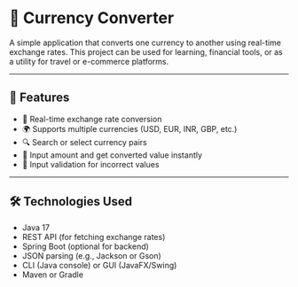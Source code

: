 # 💱 Currency Converter

A simple application that converts one currency to another using real-time exchange rates. This project can be used for learning, financial tools, or as a utility for travel or e-commerce platforms.

---

## 🚀 Features

- 🔁 Real-time exchange rate conversion
- 🌍 Supports multiple currencies (USD, EUR, INR, GBP, etc.)
- 🔍 Search or select currency pairs
- 🧮 Input amount and get converted value instantly
- 🧪 Input validation for incorrect values

---

## 🛠️ Technologies Used

- Java 17
- REST API (for fetching exchange rates)
- Spring Boot (optional for backend)
- JSON parsing (e.g., Jackson or Gson)
- CLI (Java console) or GUI (JavaFX/Swing)
- Maven or Gradle

